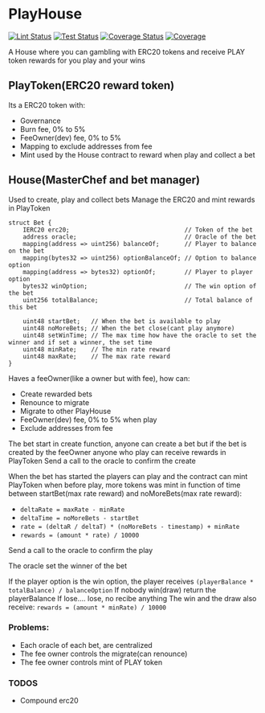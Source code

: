 # PlayHouse
[![Lint Status](https://github.com/rotcivegaf/PlayHouse/workflows/Lint/badge.svg)](https://github.com/rotcivegaf/PlayHouse/actions?query=workflow%3ALint)
[![Test Status](https://github.com/rotcivegaf/PlayHouse/workflows/Test/badge.svg)](https://github.com/rotcivegaf/PlayHouse/actions?query=workflow%3ATest)
[![Coverage Status](https://github.com/rotcivegaf/PlayHouse/workflows/Coverage/badge.svg)](https://github.com/rotcivegaf/PlayHouse/actions?query=workflow%3ACoverage)
[![Coverage](https://codecov.io/gh/rotcivegaf/PlayHouse/graph/badge.svg)](https://codecov.io/gh/rotcivegaf/PlayHouse)

A House where you can gambling with ERC20 tokens and receive PLAY token rewards for you play and your wins

## PlayToken(ERC20 reward token)

Its a ERC20 token with:
  - Governance
  - Burn fee, 0% to 5%
  - FeeOwner(dev) fee, 0% to 5%
  - Mapping to exclude addresses from fee
  - Mint used by the House contract to reward when play and collect a bet

## House(MasterChef and bet manager)

Used to create, play and collect bets
Manage the ERC20 and mint rewards in PlayToken

```solidity
struct Bet {
    IERC20 erc20;                                // Token of the bet
    address oracle;                              // Oracle of the bet
    mapping(address => uint256) balanceOf;       // Player to balance on the bet
    mapping(bytes32 => uint256) optionBalanceOf; // Option to balance option
    mapping(address => bytes32) optionOf;        // Player to player option
    bytes32 winOption;                           // The win option of the bet
    uint256 totalBalance;                        // Total balance of this bet

    uint48 startBet;   // When the bet is available to play
    uint48 noMoreBets; // When the bet close(cant play anymore)
    uint48 setWinTime; // The max time how have the oracle to set the winner and if set a winner, the set time
    uint48 minRate;    // The min rate reward
    uint48 maxRate;    // The max rate reward
}
```

Haves a feeOwner(like a owner but with fee), how can:
  - Create rewarded bets
  - Renounce to migrate
  - Migrate to other PlayHouse
  - FeeOwner(dev) fee, 0% to 5% when play
  - Exclude addresses from fee

The bet start in create function, anyone can create a bet but if the bet is created by the feeOwner anyone who play can receive rewards in PlayToken
Send a call to the oracle to confirm the create

When the bet has started the players can play and the contract can mint PlayToken when before play, more tokens was mint in function of time between startBet(max rate reward) and noMoreBets(max rate reward):
  - `deltaRate = maxRate - minRate`
  - `deltaTime = noMoreBets - startBet`
  - `rate = (deltaR / deltaT) * (noMoreBets - timestamp) + minRate`
  - `rewards = (amount * rate) / 10000`

Send a call to the oracle to confirm the play

The oracle set the winner of the bet

If the player option is the win option, the player receives `(playerBalance * totalBalance) / balanceOption`
If nobody win(draw) return the playerBalance
If lose.... lose, no recibe anything
The win and the draw also receive: `rewards = (amount * minRate) / 10000`

### Problems:
  - Each oracle of each bet, are centralized
  - The fee owner controls the migrate(can renounce)
  - The fee owner controls mint of PLAY token

### TODOS
  - Compound erc20